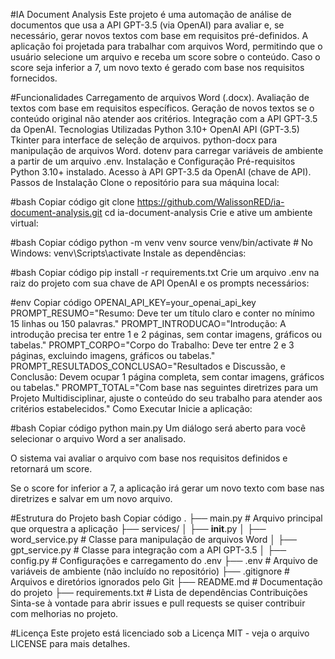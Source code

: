 
#IA Document Analysis
Este projeto é uma automação de análise de documentos que usa a API GPT-3.5 (via OpenAI) para avaliar e, se necessário, gerar novos textos com base em requisitos pré-definidos. A aplicação foi projetada para trabalhar com arquivos Word, permitindo que o usuário selecione um arquivo e receba um score sobre o conteúdo. Caso o score seja inferior a 7, um novo texto é gerado com base nos requisitos fornecidos.

#Funcionalidades
Carregamento de arquivos Word (.docx).
Avaliação de textos com base em requisitos específicos.
Geração de novos textos se o conteúdo original não atender aos critérios.
Integração com a API GPT-3.5 da OpenAI.
Tecnologias Utilizadas
Python 3.10+
OpenAI API (GPT-3.5)
Tkinter para interface de seleção de arquivos.
python-docx para manipulação de arquivos Word.
dotenv para carregar variáveis de ambiente a partir de um arquivo .env.
Instalação e Configuração
Pré-requisitos
Python 3.10+ instalado.
Acesso à API GPT-3.5 da OpenAI (chave de API).
Passos de Instalação
Clone o repositório para sua máquina local:

#bash
Copiar código
git clone https://github.com/WalissonRED/ia-document-analysis.git
cd ia-document-analysis
Crie e ative um ambiente virtual:

#bash
Copiar código
python -m venv venv
source venv/bin/activate  # No Windows: venv\Scripts\activate
Instale as dependências:

#bash
Copiar código
pip install -r requirements.txt
Crie um arquivo .env na raiz do projeto com sua chave de API OpenAI e os prompts necessários:

#env
Copiar código
OPENAI_API_KEY=your_openai_api_key
PROMPT_RESUMO="Resumo: Deve ter um título claro e conter no mínimo 15 linhas ou 150 palavras."
PROMPT_INTRODUCAO="Introdução: A introdução precisa ter entre 1 e 2 páginas, sem contar imagens, gráficos ou tabelas."
PROMPT_CORPO="Corpo do Trabalho: Deve ter entre 2 e 3 páginas, excluindo imagens, gráficos ou tabelas."
PROMPT_RESULTADOS_CONCLUSAO="Resultados e Discussão, e Conclusão: Devem ocupar 1 página completa, sem contar imagens, gráficos ou tabelas."
PROMPT_TOTAL="Com base nas seguintes diretrizes para um Projeto Multidisciplinar, ajuste o conteúdo do seu trabalho para atender aos critérios estabelecidos."
Como Executar
Inicie a aplicação:

#bash
Copiar código
python main.py
Um diálogo será aberto para você selecionar o arquivo Word a ser analisado.

O sistema vai avaliar o arquivo com base nos requisitos definidos e retornará um score.

Se o score for inferior a 7, a aplicação irá gerar um novo texto com base nas diretrizes e salvar em um novo arquivo.

#Estrutura do Projeto
bash
Copiar código
.
├── main.py                # Arquivo principal que orquestra a aplicação
├── services/
│   ├── __init__.py
│   ├── word_service.py     # Classe para manipulação de arquivos Word
│   ├── gpt_service.py      # Classe para integração com a API GPT-3.5
│   ├── config.py           # Configurações e carregamento do .env
├── .env                    # Arquivo de variáveis de ambiente (não incluído no repositório)
├── .gitignore              # Arquivos e diretórios ignorados pelo Git
├── README.md               # Documentação do projeto
├── requirements.txt        # Lista de dependências
Contribuições
Sinta-se à vontade para abrir issues e pull requests se quiser contribuir com melhorias no projeto.

#Licença
Este projeto está licenciado sob a Licença MIT - veja o arquivo LICENSE para mais detalhes.
